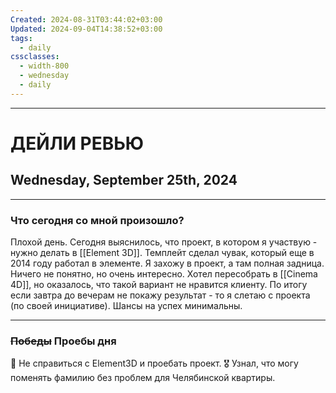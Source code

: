 ```yaml
---
Created: 2024-08-31T03:44:02+03:00
Updated: 2024-09-04T14:38:52+03:00
tags:
  - daily
cssclasses:
  - width-800
  - wednesday
  - daily
---
```

***
# ДЕЙЛИ РЕВЬЮ
## Wednesday, September 25th, 2024
***
### Что сегодня со мной произошло?

Плохой день. Сегодня выяснилось, что проект, в котором я участвую - нужно делать в [[Element 3D]]. Темплейт сделал чувак, который еще в 2014 году работал в элементе. Я захожу в проект, а там полная задница. Ничего не понятно, но очень интересно. Хотел пересобрать в [[Cinema 4D]], но оказалось, что такой вариант не нравится клиенту. По итогу если завтра до вечерам не покажу результат - то я слетаю с проекта (по своей инициативе). Шансы на успех минимальны.
***
### ~~Победы~~ Проебы дня
📛 Не справиться с Element3D и проебать проект.
🎖️ Узнал, что могу поменять фамилию без проблем для Челябинской квартиры.